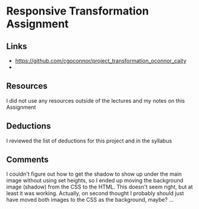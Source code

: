 # Responsive Transformation Assignment

## Links
* https://github.com/cgoconnor/project_transformation_oconnor_caity
*
## Resources
I did not use any resources outside of the lectures and my notes on this Assignment

## Deductions
I reviewed the list of deductions for this project and in the syllabus

## Comments
I couldn't figure out how to get the shadow to show up under the main image
without using set heights, so I ended up moving the background image (shadow) from
the CSS to the HTML. This doesn't seem right, but at least it was working. Actually,
on second thought I probably should just have moved both images to the CSS as
the background, maybe? ...
